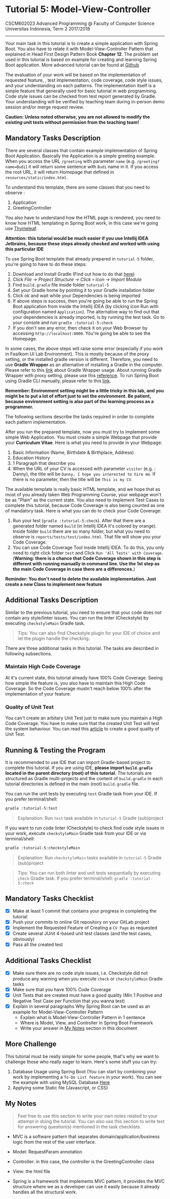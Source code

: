 
# Tutorial 5: Model-View-Controller

CSCM602023 Advanced Programming @ Faculty of Computer Science Universitas
Indonesia, Term 2 2017/2018

* * *

Your main task in this tutorial is to create a simple application with Spring Boot. 
You also have to relate it with Model-View-Controller Pattern that explained in Head
First Design Pattern Book **Chapter 12**. The problem set used in this tutorial is 
based on example for creating and learning Spring Boot application. More advanced tutorial
can be found at [Github](https://github.com/spring-guides)

The evaluation of your work will be based on the implementation of requested feature,
, test implementation, code coverage, code style issues, and your understanding on 
each patterns. The implementation itself is a simple feature that generally used for 
basic tutorial in web programming. Code style issues can be checked from test report 
generated by Gradle. Your understanding will be verified by teaching team during 
in-person demo session and/or merge request review.

**Caution: Unless noted otherwise, you are not allowed to modify the _existing_
unit tests without permission from the teaching team!**

## Mandatory Tasks Description

There are several classes that contain example implementation of Spring Boot
Application. Basically the Application is a simple greeting example. When you access the URL 
`/greeting` with parameter `name` (e.g. `/greeting?name=Budi`) it will return some sentence
with `Budi` name in it. If you access the root URL, it will return Homepage that defined in 
`resources/static/index.html`.

To understand this template, there are some classes that you need to observe :

1. Application
2. GreetingController

You also have to understand how the HTML page is rendered, you need to know how 
HTML templating in Spring Boot work, in this case we're going use 
[Thymeleaf](http://www.thymeleaf.org/doc/tutorials/2.1/thymeleafspring.html). 

**Attention: this tutorial would be much easier if you use Intellij IDEA Jetbrains, 
because these steps already checked and worked with using this particular IDE**

To use Spring Boot template that already prepared in `tutorial-5` folder, you're
going to have to do these steps:

1. Download and Install Gradle (Find out how to do that [here](http://gradle.org/install/))
1. Click *File -> Project Structure -> Click `+` icon -> Import Module*
1. Find `build.gradle` file inside folder `tutorial-5`
1. Set your Gradle home by pointing it to your Gradle installation folder
1. Click ok and wait while your Dependencies is being imported
1. If above steps is success, then you're going be able to run the Spring Boot application
from inside the Intellij IDEA (by clicking icon Run with configuration named `Application`).
The alternative way to find out that your dependencies is already imported, is by running the test task.
Go to your console and run `gradle :tutorial-5:check`
1. If you don't see any error, then check it on your Web Browser by accessing `http://localhost:8000`.
You're going be able to see the Homepage.

In some cases, the above steps will raise some error (especially if you work in Fasilkom UI Lab Environment).
This is mostly because of the proxy setting, or the installed gradle version is different.
Therefore, you need to use **Gradle Wrapper** as an alternative of installing a Gradle in the computer.
Please refer to this [link](https://docs.gradle.org/current/userguide/gradle_wrapper.html) about Gradle Wrapper usage.
About running Gradle Wrapper with proxy setting, please use this 
[reference](https://docs.gradle.org/current/userguide/build_environment.html#sec:accessing_the_web_via_a_proxy).
To run Spring Boot using Gradle CLI manually, please refer to this [link](https://spring.io/guides/gs/spring-boot/).

**Remember: Environment setting might be a little tricky in this lab, and you might be to put
a lot of effort just to set the environment. Be patient, because environment setting is also
part of the learning process as a programmer.**

The following sections describe the tasks required in order to complete
each pattern implementation.

After you run the prepared template, now you must try to implement some simple Web Application.
You must create a simple Webpage that provide your **Curriculum Vitae**. Here is what you
need to provide in your Webpage:

1. Basic Information (Name, Birthdate & Birthplace, Address)
2. Education History
3. 1 Paragraph that describe you
4. When the URL of your CV is accessed with parameter `visitor` (e.g.
: Danny), the title will be `Danny, I hope you interested to hire me`. If there is 
no parameter, then the title will be `This is my CV`.


The available template is really basic HTML template, and we hope that as most of you
already taken Web Programming Course, your webpage won't be as "Plain" as the current state.
You also need to implement Test Cases to complete this tutorial, because Code Coverage
is also being counted as one of mandatory task. Here is what you can do to check your 
Code Coverage:

1. Run your test (`gradle :tutorial-5:check`). After that there are a generated folder
named `build` (in Intellij IDEA it's colored by orange). Inside folder `build` there are
so many folder, but what you need to observe is `reports/tests/test/index.html`. That file
will show you your Code Coverage.
1. You can use Code Coverage Tool inside Intellij IDEA. To do this, you only need to
right click folder `test` and Click `Run 'All Tests' with Coverage`. (**Warning: there is a chance that
Code Coverage shown in this step is different with running manually in command line. Use the 1st step
as the main Code Coverage in case there are a differences.**)

**Reminder: You don't need to delete the available implementation. Just create a new Class
to implement new feature**

## Additional Tasks Description

Similar to the previous tutorial, you need to ensure that your code does not
contain any style/linter issues. You can run the linter (Checkstyle) by
executing `checkstyleMain` Gradle task.

> Tips: You can also find Checkstyle plugin for your IDE of choice and let
> the plugin handle the checking.

There are three additional tasks in this tutorial. The tasks are described in
following subsections.

### Maintain High Code Coverage

At it's current state, this tutorial already have 100% Code Coverage. Seeing how 
simple the feature is, you also have to maintain this High Code Coverage. So the Code
Coverage mustn't reach below 100% after the implementation of your feature.

### Quality of Unit Test

You can't create an arbitary Unit Test just to make sure you maintain a High Code
Coverage. You have to make sure that the created Unit Test will test the system
behaviour. You can read this [article](http://www.softwaretestingclass.com/positive-and-negative-testing-in-software-testing/)
to create a good quality of Unit Test.

## Running & Testing the Program

It is recommended to use IDE that can import Gradle-based project to complete this
tutorial. If you are using IDE, **please import `build.gradle` located in the
parent directory (root) of this tutorial.** The tutorials are structured as
Gradle multi-projects and the content of `build.gradle` in each tutorial
directories is defined in the main (root) `build.gradle` file.

You can run the unit tests by executing `test` Gradle task from your IDE. If you
prefer terminal/shell:

```bash
gradle :tutorial-5:test
```

> Explanation: Run `test` task available in `tutorial-5` Gradle (sub)project

If you want to run code linter (Checkstyle) to check find code style issues in
your work, execute `checkstyleMain` Gradle task from your IDE or via
terminal/shell:

```bash
gradle :tutorial-5:checkstyleMain
```

> Explanation: Run `checkstyleMain` tasks available in `tutorial-5` Gradle
> (sub)project

> Tips: You can run both linter and unit tests sequentially by executing `check`
> Gradle task. If you prefer terminal/shell: `gradle :tutorial-5:check`

## Mandatory Tasks Checklist

- [X] Make at least 1 commit that contains your progress in completing
the tutorial
- [X] Push your commits to online Git repository on your GitLab project
- [X] Implement the Requested Feature of Creating a `CV Page` as requested
- [X] Create several JUnit 4-based unit test classes (and the test cases,
      obviously)
- [X] Pass all the created test

## Additional Tasks Checklist

- [X] Make sure there are no code style issues, i.e. Checkstyle did not
produce any warning when you execute `check` or `checkstyleMain` Gradle
tasks
- [X] Make sure that you have 100% Code Coverage
- [X] Unit Tests that are created must have a good quality (Min 1 Positive and Negative
Test Case per Function that you wanna test)
- [X] Explain in several paragraphs Why Spring Boot can be used as an example 
for Model-View-Controller Pattern
    - Explain what is Model-View-Controller Pattern in 1 sentence
    - Where is Model, View, and Controller in Spring Boot Framework
    - Write your answer in [My Notes](#my-notes) section in this document

## More Challenge

This tutorial must be really simple for some people, that's why we want to challenge
those who really eager to learn. Here's some stuff you can try:

1. Database Usage using Spring Boot (You can start by combining your work by
implementing a `To-Do List feature` in your work). You can see the example with using MySQL
Database [Here](https://github.com/spring-guides/gs-accessing-data-mysql)
2. Applying some Static file (Javascript, or CSS)

## My Notes

> Feel free to use this section to write your own notes related to your attempt
> in doing the tutorial. You can also use this section to write text for
> answering question(s) mentioned in the task checklists.
   
 -  MVC is a software pattern that separates domain/application/business
   logic from the rest of the user interface.
  
 - Model: RequestParam annotation
 - Controller: in this case, the controller is the GreetingController class
 - View: the html file
 - Spring is a framework that implements MVC pattern, it provides the MVC structure where we as a developer can use it easily because it already handles all the structural work.
